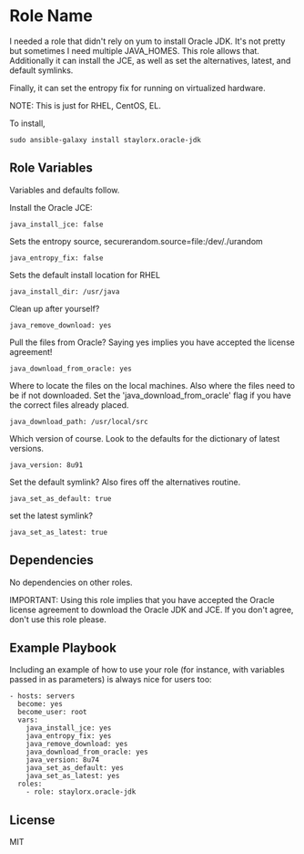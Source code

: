 # Role Name

I needed a role that didn't rely on yum to install Oracle JDK. It's not pretty but sometimes I need multiple JAVA_HOMES. This role allows that. Additionally it can install the JCE, as well as set the alternatives, latest, and default symlinks.

Finally, it can set the entropy fix for running on virtualized hardware.

NOTE: This is just for RHEL, CentOS, EL. 

To install,

    sudo ansible-galaxy install staylorx.oracle-jdk

## Role Variables

Variables and defaults follow.

Install the Oracle JCE:

    java_install_jce: false

Sets the entropy source, securerandom.source=file:/dev/./urandom

    java_entropy_fix: false

Sets the default install location for RHEL

    java_install_dir: /usr/java

Clean up after yourself?

    java_remove_download: yes

Pull the files from Oracle? Saying yes implies you have accepted the license agreement!

    java_download_from_oracle: yes

Where to locate the files on the local machines. Also where the files need to be if not downloaded. Set the 'java_download_from_oracle' flag if you have the correct files already placed.

    java_download_path: /usr/local/src

Which version of course. Look to the defaults for the dictionary of latest versions.

    java_version: 8u91

Set the default symlink? Also fires off the alternatives routine.

    java_set_as_default: true

set the latest symlink?

    java_set_as_latest: true

## Dependencies

No dependencies on other roles.

IMPORTANT: Using this role implies that you have accepted the Oracle license agreement to download the Oracle JDK and JCE. If you don't agree, don't use this role please.

## Example Playbook

Including an example of how to use your role (for instance, with variables passed in as parameters) is always nice for users too:

    - hosts: servers
      become: yes
      become_user: root
      vars:
        java_install_jce: yes
        java_entropy_fix: yes
        java_remove_download: yes
        java_download_from_oracle: yes
        java_version: 8u74
        java_set_as_default: yes
        java_set_as_latest: yes
      roles:
        - role: staylorx.oracle-jdk

## License

MIT

